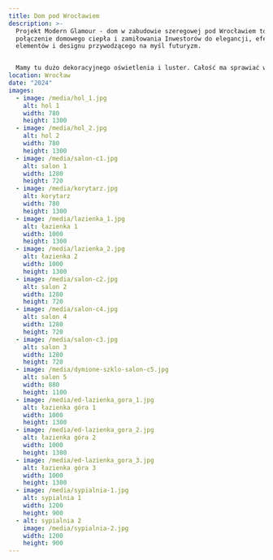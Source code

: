 ```yaml
---
title: Dom pod Wrocławiem
description: >-
  Projekt Modern Glamour - dom w zabudowie szeregowej pod Wrocławiem to
  połączenie domowego ciepła i zamiłowania Inwestorów do elegancji, efektownych
  elementów i designu przywodzącego na myśl futuryzm.


  Mamy tu dużo dekoracyjnego oświetlenia i luster. Całość ma sprawiać wrażenie luksusu, ale bez nadęcia i kiczu stąd duża ilość naturalnych materiałów - drewna i kamienia, które ocieplają przestrzeń i sprawiają, że staje się domowa i przytulna.
location: Wrocław
date: "2024"
images:
  - image: /media/hol_1.jpg
    alt: hol 1
    width: 780
    height: 1300
  - image: /media/hol_2.jpg
    alt: hol 2
    width: 780
    height: 1300
  - image: /media/salon-c1.jpg
    alt: salon 1
    width: 1280
    height: 720
  - image: /media/korytarz.jpg
    alt: korytarz
    width: 780
    height: 1300
  - image: /media/lazienka_1.jpg
    alt: łazienka 1
    width: 1000
    height: 1300
  - image: /media/lazienka_2.jpg
    alt: łazienka 2
    width: 1000
    height: 1300
  - image: /media/salon-c2.jpg
    alt: salon 2
    width: 1280
    height: 720
  - image: /media/salon-c4.jpg
    alt: salon 4
    width: 1280
    height: 720
  - image: /media/salon-c3.jpg
    alt: salon 3
    width: 1280
    height: 720
  - image: /media/dymione-szklo-salon-c5.jpg
    alt: salon 5
    width: 880
    height: 1100
  - image: /media/ed-lazienka_gora_1.jpg
    alt: łazienka góra 1
    width: 1000
    height: 1300
  - image: /media/ed-lazienka_gora_2.jpg
    alt: łazienka góra 2
    width: 1000
    height: 1300
  - image: /media/ed-lazienka_gora_3.jpg
    alt: łazienka góra 3
    width: 1000
    height: 1300
  - image: /media/sypialnia-1.jpg
    alt: sypialnia 1
    width: 1200
    height: 900
  - alt: sypialnia 2
    image: /media/sypialnia-2.jpg
    width: 1200
    height: 900
---
```


